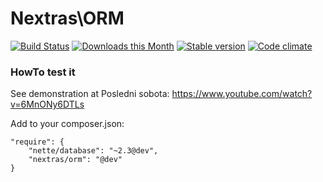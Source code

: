 Nextras\ORM
===========

[![Build Status](https://travis-ci.org/nextras/orm.svg?branch=master)](https://travis-ci.org/nextras/orm)
[![Downloads this Month](https://img.shields.io/packagist/dm/nextras/orm.svg)](https://packagist.org/packages/nextras/orm)
[![Stable version](http://img.shields.io/packagist/v/nextras/orm.svg)](https://packagist.org/packages/nextras/orm)
[![Code climate](http://img.shields.io/codeclimate/github/nextras/orm.svg)](https://codeclimate.com/github/nextras/orm)


### HowTo test it

See demonstration at Posledni sobota: https://www.youtube.com/watch?v=6MnONy6DTLs

Add to your composer.json:

```
"require": {
	"nette/database": "~2.3@dev",
	"nextras/orm": "@dev"
}
```
